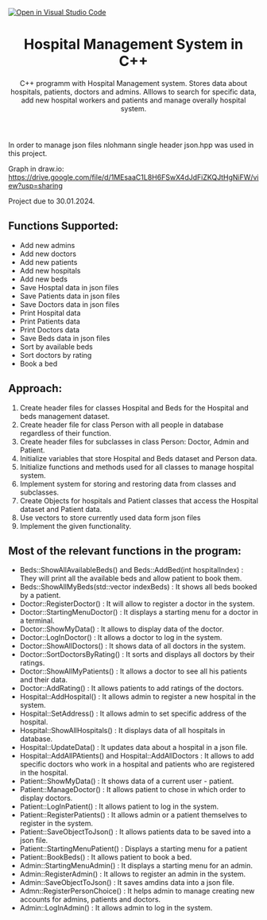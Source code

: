 [![Open in Visual Studio Code](https://classroom.github.com/assets/open-in-vscode-718a45dd9cf7e7f842a935f5ebbe5719a5e09af4491e668f4dbf3b35d5cca122.svg)](https://classroom.github.com/online_ide?assignment_repo_id=12364245&assignment_repo_type=AssignmentRepo)
<header>

# Hospital Management System in C++

C++ programm with Hospital Management system. Stores data about hospitals, patients, doctors and admins. Alllows to search for specific data, add new hospital workers and patients and manage overally hospital system.
</header>

In order to manage json files nlohmann single header json.hpp was used in this project.

Graph in draw.io:
https://drive.google.com/file/d/1MEsaaC1L8H6FSwX4dJdFiZKQJtHgNiFW/view?usp=sharing 

Project due to 30.01.2024.

## Functions Supported:

- Add new admins
- Add new doctors
- Add new patients
- Add new hospitals
- Add new beds
- Save Hosptal data in json files
- Save Patients data in json files
- Save Doctors data in json files
- Print Hospital data
- Print Patients data
- Print Doctors data
- Save Beds data in json files
- Sort by available beds
- Sort doctors by rating
- Book a bed

## Approach:
1. Create header files for classes Hospital and Beds for the Hospital and beds management dataset.
2. Create header file for class Person with all people in database regardless of their function.
3. Create header files for subclasses in class Person: Doctor, Admin and Patient.
4. Initialize variables that store Hospital and Beds dataset and Person data.
5. Initialize functions and methods used for all classes to manage hospital system.
6. Implement system for storing and restoring data from classes and subclasses.
7. Create Objects for hospitals and Patient classes that access the Hospital dataset and Patient data.
8. Use vectors to store currently used data form json files
9. Implement the given functionality.

## Most of the relevant functions in the program:
- Beds::ShowAllAvailableBeds() and Beds::AddBed(int hospitalIndex) : They will print all the available beds and allow patient to book them.
- Beds::ShowAllMyBeds(std::vector<int> indexBeds) : It shows all beds booked by a patient.
- Doctor::RegisterDoctor() : It will allow to register a doctor in the system.
- Doctor::StartingMenuDoctor() : It displays a starting menu for a doctor in a terminal.
- Doctor::ShowMyData() : It allows to display data of the doctor.
- Doctor::LogInDoctor() : It allows a doctor to log in the system.
- Doctor::ShowAllDoctors() : It shows data of all doctors in the system.
- Doctor::SortDoctorsByRating() : It sorts and displays all doctors by their ratings.
- Doctor::ShowAllMyPatients() : It allows a doctor to see all his patients and their data.
- Doctor::AddRating() : It allows patients to add ratings of the doctors.
- Hospital::AddHospital() : It allows admin to register a new hospital in the system.
- Hospital::SetAddress() : It allows admin to set specific address of the hospital.
- Hospital::ShowAllHospitals() : It displays data of all hospitals in database.
- Hospital::UpdateData() : It updates data about a hospital in a json file.
- Hospital::AddAllPAtients() and Hospital::AddAllDoctors : It allows to add specific doctors who work in a hospital and patients who are registered in the hospital.
- Patient::ShowMyData() : It shows data of a current user - patient.
- Patient::ManageDoctor() : It allows patient to chose in which order to display doctors.
- Patient::LogInPatient() : It allows patient to log in the system.
- Patient::RegisterPatients() : It allows admin or a patient themselves to register in the system.
- Patient::SaveObjectToJson() : It allows patients data to be saved into a json file.
- Patient::StartingMenuPatient() : Displays a starting menu for a patient
- Patient::BookBeds() : It allows patient to book a bed.
- Admin::StartingMenuAdmin() : It displays a starting menu for an admin.
- Admin::RegisterAdmin() : It allows to register an admin in the system.
- Admin::SaveObjectToJson() : It saves amdins data into a json file.
- Admn::RegisterPersonChoice() : It helps admin to manage creating new accounts for admins, patients and doctors.
- Admin::LogInAdmin() : It allows admin to log in the system.


